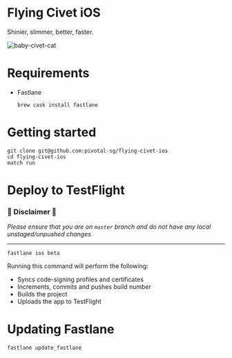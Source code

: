 # Flying Civet iOS

Shinier, slimmer, better, faster.

![baby-civet-cat](https://camo.githubusercontent.com/08d9dbcbfee8b005869943189a8d05c342126254/687474703a2f2f6c2e79696d672e636f6d2f616f2f323031322f6e6577732f6f63746f6265722f6f637431312d63697665742d6361745f3633302e6a7067)

# Requirements

- Fastlane

  ```
  brew cask install fastlane
  ```

# Getting started

```
git clone git@github.com:pivotal-sg/flying-civet-ios
cd flying-civet-ios
match run
```

# Deploy to TestFlight

### 🚨 Disclaimer 🚨

_Please ensure that you are on `master` branch and
do not have any local unstaged/unpushed changes_

---

```
fastlane ios beta
```

Running this command will perform the following:
- Syncs code-signing profiles and certificates
- Increments, commits and pushes build number
- Builds the project
- Uploads the app to TestFlight

# Updating Fastlane

```
fastlane update_fastlane
```
